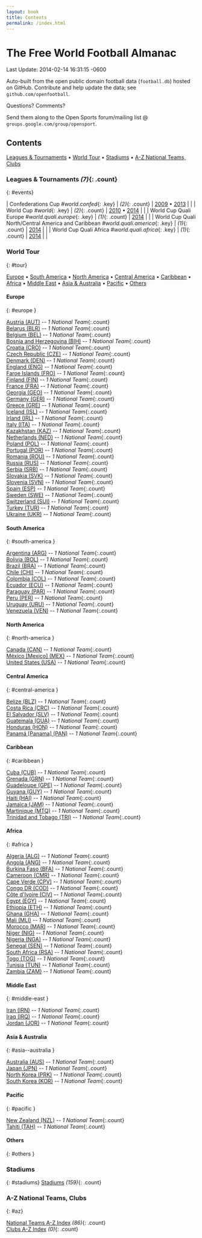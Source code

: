 ```yaml
---
layout: book
title: Contents
permalink: /index.html
---
```


# The Free World Football Almanac


Last Update:  2014-02-14 16:31:15 -0600


Auto-built from the open public domain football data (`football.db`)
hosted on GitHub. Contribute and help update the data; see `github.com/openfootball`.


Questions? Comments?

Send them along to the Open Sports forum/mailing list @ `groups.google.com/group/opensport`.

## Contents

[Leagues & Tournaments](#events) •
[World Tour](#tour) •
[Stadiums](#stadiums) •
[A-Z National Teams, Clubs](#az)



### Leagues & Tournaments _(7)_{: .count}
{: #events}

| Confederations Cup _#world.confed_{: .key} | _(2)_{: .count} |   [2009](world.confed.2009.html)  • [2013](world.confed.2013.html)  |  |
| World Cup _#world_{: .key} | _(2)_{: .count} |   [2010](world.2010.html)  • [2014](world.2014.html)  |  |
| World Cup Quali Europe _#world.quali.europe_{: .key} | _(1)_{: .count} |   [2014](world.quali.europe.2014.html)  |  |
| World Cup Quali North/Central America and Caribbean _#world.quali.america_{: .key} | _(1)_{: .count} |   [2014](world.quali.america.2014.html)  |  |
| World Cup Quali Africa _#world.quali.africa_{: .key} | _(1)_{: .count} |   [2014](world.quali.africa.2014.html)  |  |




### World Tour
{: #tour}

[Europe](#europe) • [South America](#south-america) • [North America](#north-america) • [Central America](#central-america) • [Caribbean](#caribbean) • [Africa](#africa) • [Middle East](#middle-east) • [Asia & Australia](#asia--australia) • [Pacific](#pacific) • [Others](#others)



#### Europe
{: #europe }


<div class='columns3' markdown='1'>

[Austria (AUT)](at.html) -- _1 National Team_{:.count}  <br>
[Belarus (BLR)](by.html) -- _1 National Team_{:.count}  <br>
[Belgium (BEL)](be.html) -- _1 National Team_{:.count}  <br>
[Bosnia and Herzegovina (BIH)](ba.html) -- _1 National Team_{:.count}  <br>
[Croatia (CRO)](hr.html) -- _1 National Team_{:.count}  <br>
[Czech Republic (CZE)](cz.html) -- _1 National Team_{:.count}  <br>
[Denmark (DEN)](dk.html) -- _1 National Team_{:.count}  <br>
[England (ENG)](en.html) -- _1 National Team_{:.count}  <br>
[Faroe Islands (FRO)](fo.html) -- _1 National Team_{:.count}  <br>
[Finland (FIN)](fi.html) -- _1 National Team_{:.count}  <br>
[France (FRA)](fr.html) -- _1 National Team_{:.count}  <br>
[Georgia (GEO)](ge.html) -- _1 National Team_{:.count}  <br>
[Germany (GER)](de.html) -- _1 National Team_{:.count}  <br>
[Greece (GRE)](gr.html) -- _1 National Team_{:.count}  <br>
[Iceland (ISL)](is.html) -- _1 National Team_{:.count}  <br>
[Irland (IRL)](ie.html) -- _1 National Team_{:.count}  <br>
[Italy (ITA)](it.html) -- _1 National Team_{:.count}  <br>
[Kazakhstan (KAZ)](kz.html) -- _1 National Team_{:.count}  <br>
[Netherlands (NED)](nl.html) -- _1 National Team_{:.count}  <br>
[Poland (POL)](pl.html) -- _1 National Team_{:.count}  <br>
[Portugal (POR)](pt.html) -- _1 National Team_{:.count}  <br>
[Romania (ROU)](ro.html) -- _1 National Team_{:.count}  <br>
[Russia (RUS)](ru.html) -- _1 National Team_{:.count}  <br>
[Serbia (SRB)](rs.html) -- _1 National Team_{:.count}  <br>
[Slovakia (SVK)](sk.html) -- _1 National Team_{:.count}  <br>
[Slovenia (SVN)](si.html) -- _1 National Team_{:.count}  <br>
[Spain (ESP)](es.html) -- _1 National Team_{:.count}  <br>
[Sweden (SWE)](se.html) -- _1 National Team_{:.count}  <br>
[Switzerland (SUI)](ch.html) -- _1 National Team_{:.count}  <br>
[Turkey (TUR)](tr.html) -- _1 National Team_{:.count}  <br>
[Ukraine (UKR)](ua.html) -- _1 National Team_{:.count}  <br>

</div>




#### South America
{: #south-america }


<div class='columns3' markdown='1'>

[Argentina (ARG)](ar.html) -- _1 National Team_{:.count}  <br>
[Bolivia (BOL)](bo.html) -- _1 National Team_{:.count}  <br>
[Brazil (BRA)](br.html) -- _1 National Team_{:.count}  <br>
[Chile (CHI)](cl.html) -- _1 National Team_{:.count}  <br>
[Colombia (COL)](co.html) -- _1 National Team_{:.count}  <br>
[Ecuador (ECU)](ec.html) -- _1 National Team_{:.count}  <br>
[Paraguay (PAR)](py.html) -- _1 National Team_{:.count}  <br>
[Peru (PER)](pe.html) -- _1 National Team_{:.count}  <br>
[Uruguay (URU)](uy.html) -- _1 National Team_{:.count}  <br>
[Venezuela (VEN)](ve.html) -- _1 National Team_{:.count}  <br>

</div>




#### North America
{: #north-america }


<div class='columns3' markdown='1'>

[Canada (CAN)](ca.html) -- _1 National Team_{:.count}  <br>
[México [Mexico] (MEX)](mx.html) -- _1 National Team_{:.count}  <br>
[United States (USA)](us.html) -- _1 National Team_{:.count}  <br>

</div>




#### Central America
{: #central-america }


<div class='columns3' markdown='1'>

[Belize (BLZ)](bz.html) -- _1 National Team_{:.count}  <br>
[Costa Rica (CRC)](cr.html) -- _1 National Team_{:.count}  <br>
[El Salvador (SLV)](sv.html) -- _1 National Team_{:.count}  <br>
[Guatemala (GUA)](gt.html) -- _1 National Team_{:.count}  <br>
[Honduras (HON)](hn.html) -- _1 National Team_{:.count}  <br>
[Panamá [Panama] (PAN)](pa.html) -- _1 National Team_{:.count}  <br>

</div>




#### Caribbean
{: #caribbean }


<div class='columns3' markdown='1'>

[Cuba (CUB)](cu.html) -- _1 National Team_{:.count}  <br>
[Grenada (GRN)](gd.html) -- _1 National Team_{:.count}  <br>
[Guadeloupe (GPE)](gp.html) -- _1 National Team_{:.count}  <br>
[Guyana (GUY)](gy.html) -- _1 National Team_{:.count}  <br>
[Haiti (HAI)](ht.html) -- _1 National Team_{:.count}  <br>
[Jamaica (JAM)](jm.html) -- _1 National Team_{:.count}  <br>
[Martinique (MTQ)](mq.html) -- _1 National Team_{:.count}  <br>
[Trinidad and Tobago (TRI)](tt.html) -- _1 National Team_{:.count}  <br>

</div>




#### Africa
{: #africa }


<div class='columns3' markdown='1'>

[Algeria (ALG)](dz.html) -- _1 National Team_{:.count}  <br>
[Angola (ANG)](ao.html) -- _1 National Team_{:.count}  <br>
[Burkina Faso (BFA)](bf.html) -- _1 National Team_{:.count}  <br>
[Cameroon (CMR)](cm.html) -- _1 National Team_{:.count}  <br>
[Cape Verde (CPV)](cv.html) -- _1 National Team_{:.count}  <br>
[Congo DR (COD)](cd.html) -- _1 National Team_{:.count}  <br>
[Côte d'Ivoire (CIV)](ci.html) -- _1 National Team_{:.count}  <br>
[Egypt (EGY)](eg.html) -- _1 National Team_{:.count}  <br>
[Ethiopia (ETH)](et.html) -- _1 National Team_{:.count}  <br>
[Ghana (GHA)](gh.html) -- _1 National Team_{:.count}  <br>
[Mali (MLI)](ml.html) -- _1 National Team_{:.count}  <br>
[Morocco (MAR)](ma.html) -- _1 National Team_{:.count}  <br>
[Niger (NIG)](ne.html) -- _1 National Team_{:.count}  <br>
[Nigeria (NGA)](ng.html) -- _1 National Team_{:.count}  <br>
[Senegal (SEN)](sn.html) -- _1 National Team_{:.count}  <br>
[South Africa (RSA)](za.html) -- _1 National Team_{:.count}  <br>
[Togo (TOG)](tg.html) -- _1 National Team_{:.count}  <br>
[Tunisia (TUN)](tn.html) -- _1 National Team_{:.count}  <br>
[Zambia (ZAM)](zm.html) -- _1 National Team_{:.count}  <br>

</div>




#### Middle East
{: #middle-east }


<div class='columns3' markdown='1'>

[Iran (IRN)](ir.html) -- _1 National Team_{:.count}  <br>
[Iraq (IRQ)](iq.html) -- _1 National Team_{:.count}  <br>
[Jordan (JOR)](jo.html) -- _1 National Team_{:.count}  <br>

</div>




#### Asia & Australia
{: #asia--australia }


<div class='columns3' markdown='1'>

[Australia (AUS)](au.html) -- _1 National Team_{:.count}  <br>
[Japan (JPN)](jp.html) -- _1 National Team_{:.count}  <br>
[North Korea (PRK)](kp.html) -- _1 National Team_{:.count}  <br>
[South Korea (KOR)](kr.html) -- _1 National Team_{:.count}  <br>

</div>




#### Pacific
{: #pacific }


<div class='columns3' markdown='1'>

[New Zealand (NZL)](nz.html) -- _1 National Team_{:.count}  <br>
[Tahiti (TAH)](pf.html) -- _1 National Team_{:.count}  <br>

</div>




#### Others
{: #others }


<div class='columns3' markdown='1'>


</div>




### Stadiums
{: #stadiums}
[Stadiums](stadiums.html) _(159)_{: .count} <br>


### A-Z National Teams, Clubs
{: #az}


[National Teams A-Z Index](national-teams.html) _(86)_{: .count} <br>
[Clubs A-Z Index](clubs.html) _(0)_{: .count} <br>



